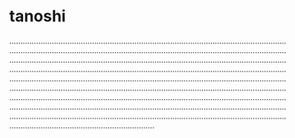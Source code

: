# tanoshi

.............................................................................................................................................................................................................................................................................................................................................................................................................................................................................................................................................................................................................................................................................................................................................................................................................................................................................................................................................................................................................................................................................................................................................................................................................................